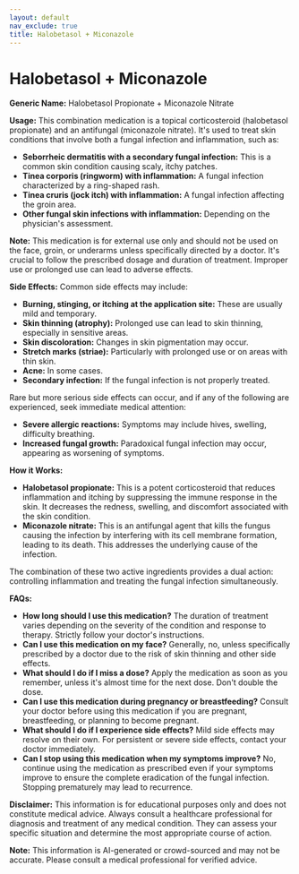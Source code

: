 ```yaml
---
layout: default
nav_exclude: true
title: Halobetasol + Miconazole
---
```


# Halobetasol + Miconazole

**Generic Name:** Halobetasol Propionate + Miconazole Nitrate

**Usage:** This combination medication is a topical corticosteroid (halobetasol propionate) and an antifungal (miconazole nitrate). It's used to treat skin conditions that involve both a fungal infection and inflammation, such as:

* **Seborrheic dermatitis with a secondary fungal infection:** This is a common skin condition causing scaly, itchy patches.
* **Tinea corporis (ringworm) with inflammation:**  A fungal infection characterized by a ring-shaped rash.
* **Tinea cruris (jock itch) with inflammation:** A fungal infection affecting the groin area.
* **Other fungal skin infections with inflammation:**  Depending on the physician's assessment.

**Note:** This medication is for external use only and should not be used on the face, groin, or underarms unless specifically directed by a doctor.  It's crucial to follow the prescribed dosage and duration of treatment.  Improper use or prolonged use can lead to adverse effects.

**Side Effects:**  Common side effects may include:

* **Burning, stinging, or itching at the application site:** These are usually mild and temporary.
* **Skin thinning (atrophy):** Prolonged use can lead to skin thinning, especially in sensitive areas.
* **Skin discoloration:**  Changes in skin pigmentation may occur.
* **Stretch marks (striae):** Particularly with prolonged use or on areas with thin skin.
* **Acne:** In some cases.
* **Secondary infection:** If the fungal infection is not properly treated.

Rare but more serious side effects can occur, and if any of the following are experienced, seek immediate medical attention:

* **Severe allergic reactions:**  Symptoms may include hives, swelling, difficulty breathing.
* **Increased fungal growth:**  Paradoxical fungal infection may occur, appearing as worsening of symptoms.

**How it Works:**

* **Halobetasol propionate:** This is a potent corticosteroid that reduces inflammation and itching by suppressing the immune response in the skin.  It decreases the redness, swelling, and discomfort associated with the skin condition.
* **Miconazole nitrate:** This is an antifungal agent that kills the fungus causing the infection by interfering with its cell membrane formation, leading to its death.  This addresses the underlying cause of the infection.

The combination of these two active ingredients provides a dual action: controlling inflammation and treating the fungal infection simultaneously.

**FAQs:**

* **How long should I use this medication?** The duration of treatment varies depending on the severity of the condition and response to therapy.  Strictly follow your doctor's instructions.
* **Can I use this medication on my face?** Generally, no, unless specifically prescribed by a doctor due to the risk of skin thinning and other side effects.
* **What should I do if I miss a dose?** Apply the medication as soon as you remember, unless it's almost time for the next dose.  Don't double the dose.
* **Can I use this medication during pregnancy or breastfeeding?** Consult your doctor before using this medication if you are pregnant, breastfeeding, or planning to become pregnant.
* **What should I do if I experience side effects?**  Mild side effects may resolve on their own.  For persistent or severe side effects, contact your doctor immediately.
* **Can I stop using this medication when my symptoms improve?**  No, continue using the medication as prescribed even if your symptoms improve to ensure the complete eradication of the fungal infection. Stopping prematurely may lead to recurrence.

**Disclaimer:** This information is for educational purposes only and does not constitute medical advice.  Always consult a healthcare professional for diagnosis and treatment of any medical condition.  They can assess your specific situation and determine the most appropriate course of action.


**Note:** This information is AI-generated or crowd-sourced and may not be accurate. Please consult a medical professional for verified advice.